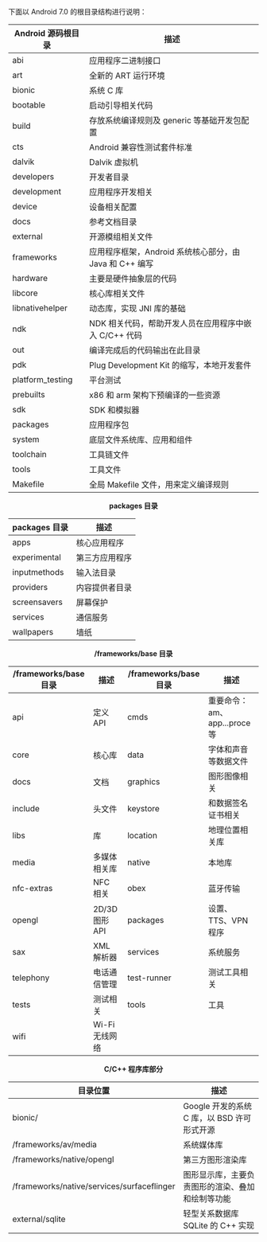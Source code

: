 下面以 Android 7.0 的根目录结构进行说明：

| Android 源码根目录 | 描述                                                    |
| ------------------ | ------------------------------------------------------- |
| abi                | 应用程序二进制接口                                      |
| art                | 全新的 ART 运行环境                                     |
| bionic             | 系统 C 库                                               |
| bootable           | 启动引导相关代码                                        |
| build              | 存放系统编译规则及 generic 等基础开发包配置             |
| cts                | Android 兼容性测试套件标准                              |
| dalvik             | Dalvik 虚拟机                                           |
| developers         | 开发者目录                                              |
| development        | 应用程序开发相关                                        |
| device             | 设备相关配置                                            |
| docs               | 参考文档目录                                            |
| external           | 开源模组相关文件                                        |
| frameworks         | 应用程序框架，Android 系统核心部分，由 Java 和 C++ 编写 |
| hardware           | 主要是硬件抽象层的代码                                  |
| libcore            | 核心库相关文件                                          |
| libnativehelper    | 动态库，实现 JNI 库的基础                               |
| ndk                | NDK 相关代码，帮助开发人员在应用程序中嵌入 C/C++ 代码   |
| out                | 编译完成后的代码输出在此目录                            |
| pdk                | Plug Development Kit 的缩写，本地开发套件               |
| platform_testing   | 平台测试                                                |
| prebuilts          | x86 和 arm 架构下预编译的一些资源                       |
| sdk                | SDK 和模拟器                                            |
| packages           | 应用程序包                                              |
| system             | 底层文件系统库、应用和组件                              |
| toolchain          | 工具链文件                                              |
| tools              | 工具文件                                                |
| Makefile           | 全局 Makefile 文件，用来定义编译规则                    |

<center><b>packages 目录</b></center>

| packages 目录 | 描述           |
| ------------- | -------------- |
| apps          | 核心应用程序   |
| experimental  | 第三方应用程序 |
| inputmethods  | 输入法目录     |
| providers     | 内容提供者目录 |
| screensavers  | 屏幕保护       |
| services      | 通信服务       |
| wallpapers    | 墙纸           |

<center><b>/frameworks/base 目录</b></center>

| /frameworks/base 目录 | 描述           | /frameworks/base 目录 | 描述                         |
| --------------------- | -------------- | --------------------- | ---------------------------- |
| api                   | 定义API        | cmds                  | 重要命令：am、app...proce 等 |
| core                  | 核心库         | data                  | 字体和声音等数据文件         |
| docs                  | 文档           | graphics              | 图形图像相关                 |
| include               | 头文件         | keystore              | 和数据签名证书相关           |
| libs                  | 库             | location              | 地理位置相关库               |
| media                 | 多媒体相关库   | native                | 本地库                       |
| nfc-extras            | NFC 相关       | obex                  | 蓝牙传输                     |
| opengl                | 2D/3D 图形 API | packages              | 设置、TTS、VPN程序           |
| sax                   | XML 解析器     | services              | 系统服务                     |
| telephony             | 电话通信管理   | test-runner           | 测试工具相关                 |
| tests                 | 测试相关       | tools                 | 工具                         |
| wifi                  | Wi-Fi 无线网络 |                       |                              |

<center><b>C/C++ 程序库部分</b></center>

| 目录位置                                   | 描述                                             |
| ------------------------------------------ | ------------------------------------------------ |
| bionic/                                    | Google 开发的系统 C 库，以 BSD 许可形式开源      |
| /frameworks/av/media                       | 系统媒体库                                       |
| /frameworks/native/opengl                  | 第三方图形渲染库                                 |
| /frameworks/native/services/surfaceflinger | 图形显示库，主要负责图形的渲染、叠加和绘制等功能 |
| external/sqlite                            | 轻型关系数据库 SQLite 的 C++ 实现                |

 